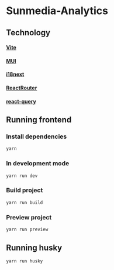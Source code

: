# Sunmedia-Analytics

## Technology
#### [Vite](https://vitejs.dev/)
#### [MUI](https://mui.com/)
#### [i18next](https://www.i18next.com/)
#### [ReactRouter](https://v5.reactrouter.com/web/guides/quick-start)
#### [react-query](https://react-query-v3.tanstack.com/)

## Running frontend
### Install dependencies
```shell
yarn
```
### In development mode
```shell
yarn run dev
```
### Build project
```shell
yarn run build
```
### Preview project
```shell
yarn run preview
```

## Running husky
```shell
yarn run husky
```
